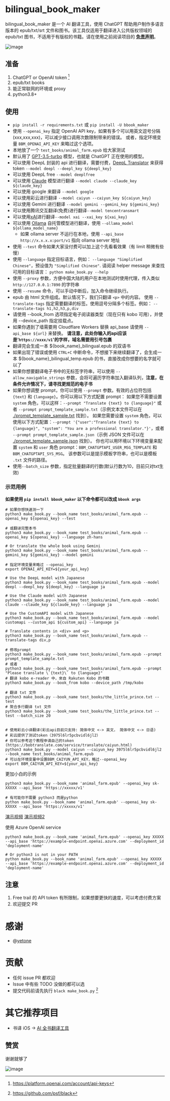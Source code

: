 # bilingual_book_maker

bilingual_book_maker 是一个 AI 翻译工具，使用 ChatGPT 帮助用户制作多语言版本的 epub/txt/srt 文件和图书。该工具仅适用于翻译进入公共版权领域的 epub/txt 图书，不适用于有版权的书籍。请在使用之前阅读项目的 **[免责声明](./disclaimer.md)**。

![image](https://user-images.githubusercontent.com/15976103/222317531-a05317c5-4eee-49de-95cd-04063d9539d9.png)


## 准备

1. ChatGPT or OpenAI token [^token]
2. epub/txt books
3. 能正常联网的环境或 proxy
4. python3.8+


## 使用

- `pip install -r requirements.txt` 或 `pip install -U bbook_maker`
- 使用 `--openai_key` 指定 OpenAI API key，如果有多个可以用英文逗号分隔(xxx,xxx,xxx)，可以减少接口调用次数限制带来的错误。
   或者，指定环境变量 `BBM_OPENAI_API_KEY` 来略过这个选项。
- 本地放了一个 `test_books/animal_farm.epub` 给大家测试
- 默认用了 [GPT-3.5-turbo](https://openai.com/blog/introducing-chatgpt-and-whisper-apis) 模型，也就是 ChatGPT 正在使用的模型。
- 可以使用 DeepL 封装的 api 进行翻译，需要付费，[DeepL Translator](https://rapidapi.com/splintPRO/api/dpl-translator) 来获得 token  `--model deepl --deepl_key ${deepl_key}`
- 可以使用 DeepL free `--model deeplfree`
- 可以使用 [Claude](https://console.anthropic.com/docs) 模型进行翻译 `--model claude --claude_key ${claude_key}`
- 可以使用 google 来翻译 `--model google`
- 可以使用彩云进行翻译 `--model caiyun --caiyun_key ${caiyun_key}`
- 可以使用 Gemini 进行翻译 `--model gemini --gemini_key ${gemini_key}`
- 可以使用腾讯交互翻译(免费)进行翻译`--model tencentransmart`
- 可以使用[xAI](https://x.ai)进行翻译`--model xai --xai_key ${xai_key}`
- 可以使用 [Ollama](https://github.com/ollama/ollama) 自托管模型进行翻译，使用 `--ollama_model ${ollama_model_name}`
   - 如果 ollama server 不运行在本地，使用 `--api_base http://x.x.x.x:port/v1` 指向 ollama server 地址
- 使用 `--test` 命令如果大家没付费可以加上这个先看看效果（有 limit 稍微有些慢）
- 使用 `--language` 指定目标语言，例如： `--language "Simplified Chinese"`，预设值为 `"Simplified Chinese"`.
   请阅读 helper message 来查找可用的目标语言：  `python make_book.py --help`
- 使用 `--proxy` 参数，方便中国大陆的用户在本地测试时使用代理，传入类似 `http://127.0.0.1:7890` 的字符串
- 使用 `--resume` 命令，可以手动中断后，加入命令继续执行。
- epub 由 html 文件组成。默认情况下，我们只翻译 `<p>` 中的内容。
   使用 `--translate-tags` 指定需要翻译的标签。使用逗号分隔多个标签。例如：
   `--translate-tags h1,h2,h3,p,div`
- 请使用 --book_from 选项指定电子阅读器类型（现在只有 kobo 可用），并使用 --device_path 指定挂载点。
- 如果你遇到了墙需要用 Cloudflare Workers 替换 api_base 请使用 `--api_base ${url}` 来替换。
   **请注意，此处你输入的api应该是'`https://xxxx/v1`'的字样，域名需要用引号包裹**
- 翻译完会生成一本 ${book_name}_bilingual.epub 的双语书
- 如果出现了错误或使用 `CTRL+C` 中断命令，不想接下来继续翻译了，会生成一本 ${book_name}_bilingual_temp.epub 的书，直接改成你想要的名字就可以了
- 如果你想要翻译电子书中的无标签字符串，可以使用 `--allow_navigable_strings` 参数，会将可遍历字符串加入翻译队列，**注意，在条件允许情况下，请寻找更规范的电子书**
- 如果你想调整 prompt，你可以使用 `--prompt` 参数。有效的占位符包括 `{text}` 和 `{language}`。你可以用以下方式配置 prompt：
   如果您不需要设置 `system` 角色，可以这样：`--prompt "Translate {text} to {language}"` 或者 `--prompt prompt_template_sample.txt`（示例文本文件可以在 [./prompt_template_sample.txt](./prompt_template_sample.txt) 找到）。
   如果您需要设置 `system` 角色，可以使用以下方式配置：`--prompt '{"user":"Translate {text} to {language}", "system": "You are a professional translator."}'`，或者 `--prompt prompt_template_sample.json`（示例 JSON 文件可以在 [./prompt_template_sample.json](./prompt_template_sample.json) 找到）。
   你也可以用环境以下环境变量来配置 `system` 和 `user` 角色 prompt：`BBM_CHATGPTAPI_USER_MSG_TEMPLATE` 和 `BBM_CHATGPTAPI_SYS_MSG`。
该参数可以是提示模板字符串，也可以是模板 `.txt` 文件的路径。
- 使用`--batch_size` 参数，指定批量翻译的行数(默认行数为10，目前只对txt生效)

### 示范用例

**如果使用 `pip install bbook_maker` 以下命令都可以改成 `bbook args`**

```shell
# 如果你想快速测一下
python3 make_book.py --book_name test_books/animal_farm.epub --openai_key ${openai_key} --test

# 或翻译完整本书
python3 make_book.py --book_name test_books/animal_farm.epub --openai_key ${openai_key} --language zh-hans

# Or translate the whole book using Gemini
python3 make_book.py --book_name test_books/animal_farm.epub --gemini_key ${gemini_key} --model gemini

# 指定环境变量来略过 --openai_key
export OPENAI_API_KEY=${your_api_key}

# Use the DeepL model with Japanese
python3 make_book.py --book_name test_books/animal_farm.epub --model deepl --deepl_key ${deepl_key} --language ja

# Use the Claude model with Japanese
python3 make_book.py --book_name test_books/animal_farm.epub --model claude --claude_key ${claude_key} --language ja

# Use the CustomAPI model with Japanese
python3 make_book.py --book_name test_books/animal_farm.epub --model customapi --custom_api ${custom_api} --language ja

# Translate contents in <div> and <p>
python3 make_book.py --book_name test_books/animal_farm.epub --translate-tags div,p

# 修改prompt
python3 make_book.py --book_name test_books/animal_farm.epub --prompt prompt_template_sample.txt
# 或者
python3 make_book.py --book_name test_books/animal_farm.epub --prompt "Please translate \`{text}\` to {language}"
# 翻译 kobo e-reader 中，來自 Rakuten Kobo 的书籍
python3 make_book.py --book_from kobo --device_path /tmp/kobo

# 翻译 txt 文件
python3 make_book.py --book_name test_books/the_little_prince.txt --test
# 聚合多行翻译 txt 文件
python3 make_book.py --book_name test_books/the_little_prince.txt --test --batch_size 20


# 使用彩云小译翻译(彩云api目前只支持: 简体中文 <-> 英文， 简体中文 <-> 日语)
# 彩云提供了测试token（3975l6lr5pcbvidl6jl2）
# 你可以参考这个教程申请自己的token (https://bobtranslate.com/service/translate/caiyun.html)
python3 make_book.py --model caiyun --caiyun_key 3975l6lr5pcbvidl6jl2 --book_name test_books/animal_farm.epub
# 可以在环境变量中设置BBM_CAIYUN_API_KEY，略过--openai_key
export BBM_CAIYUN_API_KEY=${your_api_key}

```

更加小白的示例
```shell
python3 make_book.py --book_name 'animal_farm.epub' --openai_key sk-XXXXX --api_base 'https://xxxxx/v1'

# 有可能你不需要 python3 而是python
python make_book.py --book_name 'animal_farm.epub' --openai_key sk-XXXXX --api_base 'https://xxxxx/v1'
```


[演示视频](https://www.bilibili.com/video/BV1XX4y1d75D/?t=0h07m08s)
[演示视频2](https://www.bilibili.com/video/BV1T8411c7iU/)


使用 Azure OpenAI service
```shell
python3 make_book.py --book_name 'animal_farm.epub' --openai_key XXXXX --api_base 'https://example-endpoint.openai.azure.com' --deployment_id 'deployment-name'

# Or python3 is not in your PATH
python make_book.py --book_name 'animal_farm.epub' --openai_key XXXXX --api_base 'https://example-endpoint.openai.azure.com' --deployment_id 'deployment-name'
```



## 注意

1. Free trail 的 API token 有所限制，如果想要更快的速度，可以考虑付费方案
2. 欢迎提交 PR


# 感谢

- @[yetone](https://github.com/yetone)

# 贡献

- 任何 issue PR 都欢迎
- Issue 中有些 TODO 没做的都可以选
- 提交代码前请先执行 `black make_book.py` [^black]

# 其它推荐项目

- 书译 iOS -> [AI 全书翻译工具](https://apps.apple.com/cn/app/%E4%B9%A6%E8%AF%91-ai-%E5%85%A8%E4%B9%A6%E7%BF%BB%E8%AF%91%E5%B7%A5%E5%85%B7/id6447665417)

## 赞赏

谢谢就够了

![image](https://user-images.githubusercontent.com/15976103/222407199-1ed8930c-13a8-402b-9993-aaac8ee84744.png)

[^token]: https://platform.openai.com/account/api-keys
[^black]: https://github.com/psf/black
